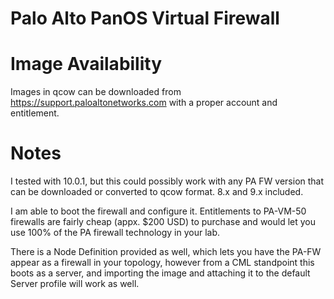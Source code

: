 # Palo Alto PanOS Virtual Firewall

# Image Availability

Images in qcow can be downloaded from https://support.paloaltonetworks.com with a proper account and entitlement.

# Notes

I tested with 10.0.1, but this could possibly work with any PA FW version that can be downloaded or converted to qcow format. 8.x and 9.x included. 

I am able to boot the firewall and configure it. Entitlements to PA-VM-50 firewalls are fairly cheap (appx. $200 USD) to purchase and would let you use 100% of the PA firewall technology in your lab.

There is a Node Definition provided as well, which lets you have the PA-FW appear as a firewall in your topology, however from a CML standpoint this boots as a server, and importing the image and attaching it to the default Server profile will work as well.